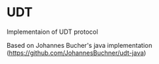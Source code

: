 # UDT
Implementaion of UDT protocol


Based on Johannes Bucher's java implementation (https://github.com/JohannesBuchner/udt-java)
